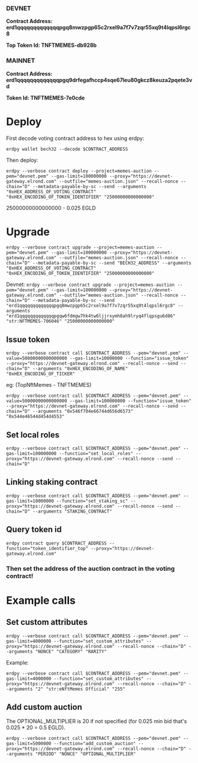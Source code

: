 ### DEVNET
**Contract Address: erd1qqqqqqqqqqqqqpgq8mwzpgp65c2rxel9a7f7v7zqr55xq9t4lqpsl6rgc8**

**Top Token Id: TNFTMEMES-db928b**

### MAINNET
**Contract Address: erd1qqqqqqqqqqqqqpgq9drfegafhccp4sqe67leu80gkcz8keuza2pqete3vd**

**Token Id: TNFTMEMES-7e0cde**

# Deploy

First decode voting contract address to hex using erdpy:

`erdpy wallet bech32 --decode $CONTRACT_ADDRESS`

Then deploy:

`erdpy --verbose contract deploy --project=memes-auction --pem="devnet.pem" --gas-limit=100000000 --proxy="https://devnet-gateway.elrond.com" --outfile="memes-auction.json" --recall-nonce --chain="D" --metadata-payable-by-sc --send --arguments "0xHEX_ADDRESS_OF_VOTING_CONTRACT" "0xHEX_ENCODING_OF_TOKEN_IDENTIFIER" "25000000000000000"`

25000000000000000 - 0.025 EGLD

# Upgrade

`erdpy --verbose contract upgrade --project=memes-auction --pem="devnet.pem" --gas-limit=100000000 --proxy="https://devnet-gateway.elrond.com" --outfile="memes-auction.json" --recall-nonce --chain="D" --metadata-payable-by-sc --send "BECH32_ADDRESS" --arguments "0xHEX_ADDRESS_OF_VOTING_CONTRACT" "0xHEX_ENCODING_OF_TOKEN_IDENTIFIER" "25000000000000000"`

Devnet:
`erdpy --verbose contract upgrade --project=memes-auction --pem="devnet.pem" --gas-limit=100000000 --proxy="https://devnet-gateway.elrond.com" --outfile="memes-auction.json" --recall-nonce --chain="D" --metadata-payable-by-sc --send "erd1qqqqqqqqqqqqqpgq8mwzpgp65c2rxel9a7f7v7zqr55xq9t4lqpsl6rgc8" --arguments "erd1qqqqqqqqqqqqqpgqw6fdmgw7hk4tw6ljjrxymh8ah9lryq4flqpsgu6d86" "str:NFTMEMES-706046" "25000000000000000"`

## Issue token
`erdpy --verbose contract call $CONTRACT_ADDRESS --pem="devnet.pem" --value=50000000000000000 --gas-limit=10000000 --function="issue_token" --proxy="https://devnet-gateway.elrond.com" --recall-nonce --send --chain="D" --arguments "0xHEX_ENCODING_OF_NAME" "0xHEX_ENCODING_OF_TICKER"`

eg: (TopNftMemes - TNFTMEMES)

`erdpy --verbose contract call $CONTRACT_ADDRESS --pem="devnet.pem" --value=50000000000000000 --gas-limit=100000000 --function="issue_token" --proxy="https://devnet-gateway.elrond.com" --recall-nonce --send --chain="D" --arguments "0x546f704e66744d656d6573" "0x544e46544d454d4553"`

## Set local roles

`erdpy --verbose contract call $CONTRACT_ADDRESS --pem="devnet.pem" --gas-limit=100000000 --function="set_local_roles" --proxy="https://devnet-gateway.elrond.com" --recall-nonce --send --chain="D"`

## Linking staking contract
`erdpy --verbose contract call $CONTRACT_ADDRESS --pem="devnet.pem" --gas-limit=10000000 --function="set_staking_sc" --proxy="https://devnet-gateway.elrond.com" --recall-nonce --send --chain="D" --arguments "STAKING_CONTRACT"`

## Query token id
`erdpy contract query $CONTRACT_ADDRESS --function="token_identifier_top" --proxy="https://devnet-gateway.elrond.com"`

### Then set the address of the auction contract in the voting contract!

# Example calls

## Set custom attributes
`erdpy --verbose contract call $CONTRACT_ADDRESS --pem="devnet.pem" --gas-limit=4000000 --function="set_custom_attributes" --proxy="https://devnet-gateway.elrond.com" --recall-nonce --chain="D" --arguments "NONCE" "CATEGORY" "RARITY"`

Example:

`erdpy --verbose contract call $CONTRACT_ADDRESS --pem="devnet.pem" --gas-limit=4000000 --function="set_custom_attributes" --proxy="https://devnet-gateway.elrond.com" --recall-nonce --chain="D" --arguments "2" "str:eNftMemes Official" "255"`

## Add custom auction
The OPTIONAL_MULTIPLIER is 20 if not specified (for 0.025 min bid that's 0.025 * 20 = 0.5 EGLD).

`erdpy --verbose contract call $CONTRACT_ADDRESS --pem="devnet.pem" --gas-limit=5000000 --function="add_custom_auction" --proxy="https://devnet-gateway.elrond.com" --recall-nonce --chain="D" --arguments "PERIOD" "NONCE" "OPTIONAL_MULTIPLIER"`
